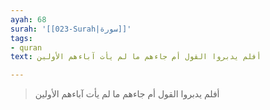 ```yaml
---
ayah: 68
surah: '[[023-Surah|سورة]]'
tags:
- quran
text: أفلم يدبروا القول أم جاءهم ما لم يأت آباءهم الأولين

---
```

> أفلم يدبروا القول أم جاءهم ما لم يأت آباءهم الأولين
